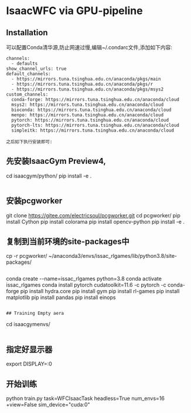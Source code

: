 # IsaacWFC via GPU-pipeline

## Installation

可以配置Conda清华源,防止网速过慢,编辑~/.condarc文件,添加如下内容:
```
channels:
  - defaults
show_channel_urls: true
default_channels:
  - https://mirrors.tuna.tsinghua.edu.cn/anaconda/pkgs/main
  - https://mirrors.tuna.tsinghua.edu.cn/anaconda/pkgs/r
  - https://mirrors.tuna.tsinghua.edu.cn/anaconda/pkgs/msys2
custom_channels:
  conda-forge: https://mirrors.tuna.tsinghua.edu.cn/anaconda/cloud
  msys2: https://mirrors.tuna.tsinghua.edu.cn/anaconda/cloud
  bioconda: https://mirrors.tuna.tsinghua.edu.cn/anaconda/cloud
  menpo: https://mirrors.tuna.tsinghua.edu.cn/anaconda/cloud
  pytorch: https://mirrors.tuna.tsinghua.edu.cn/anaconda/cloud
  pytorch-lts: https://mirrors.tuna.tsinghua.edu.cn/anaconda/cloud
  simpleitk: https://mirrors.tuna.tsinghua.edu.cn/anaconda/cloud

之后如下执行安装即可:
```
## 先安装IsaacGym Preview4,
cd isaacgym/python/
pip install -e .
```

```
## 安装pcgworker
git clone https://gitee.com/electricsoul/pcgworker.git
cd pcgworker/
pip install Cython
pip install colorama
pip install opencv-python
pip install -e .
## 复制到当前环境的site-packages中
cp -r pcgworker/ ~/anaconda3/envs/issac_rlgames/lib/python3.8/site-packages/
```

```
conda create --name=issac_rlgames python=3.8
conda activate issac_rlgames
conda install pytorch cudatoolkit=11.6 -c pytorch -c conda-forge
pip install hydra.core
pip install gym
pip install rl-games
pip install matplotlib
pip install pandas
pip install einops
```

## Training Empty aera
```
cd isaacgymenvs/
```
```
## 指定好显示器
export DISPLAY=:0
## 开始训练
python train.py task=WFCIsaacTask headless=True num_envs=16 +view=False sim_device="cuda:0"
```